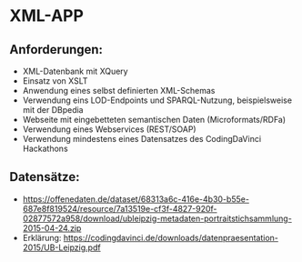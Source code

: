 # XML-APP

## Anforderungen:

- XML-Datenbank mit XQuery
- Einsatz von XSLT
- Anwendung eines selbst definierten XML-Schemas
- Verwendung eins LOD-Endpoints und SPARQL-Nutzung, beispielsweise mit der DBpedia
- Webseite mit eingebetteten semantischen Daten (Microformats/RDFa)
- Verwendung eines Webservices (REST/SOAP)
- Verwendung mindestens eines Datensatzes des CodingDaVinci Hackathons 


## Datensätze:

- https://offenedaten.de/dataset/68313a6c-416e-4b30-b55e-687e8f819524/resource/7a13519e-cf3f-4827-920f-02877572a958/download/ubleipzig-metadaten-portraitstichsammlung-2015-04-24.zip
- Erklärung: https://codingdavinci.de/downloads/datenpraesentation-2015/UB-Leipzig.pdf


